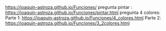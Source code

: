 https://joaquin-astroza.github.io/Funciones/
pregunta pintar : https://joaquin-astroza.github.io/Funciones/pintar.html
pregunta 4 colores: 
  Parte 1: https://joaquin-astroza.github.io/Funciones/4_colores.html
  Parte 2: https://joaquin-astroza.github.io/Funciones/3_2colores.html
